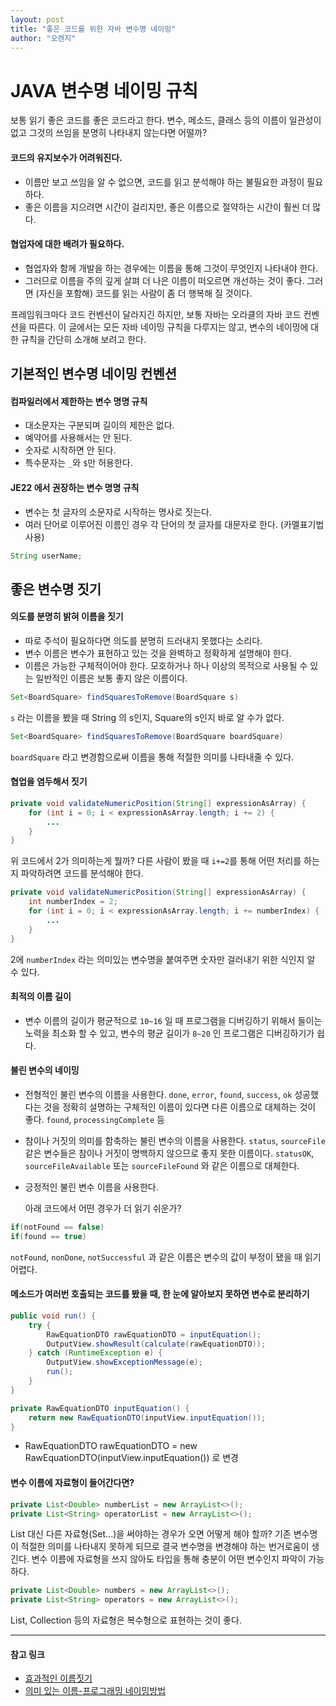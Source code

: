 ```yaml
---
layout: post
title: "좋은 코드를 위한 자바 변수명 네이밍"
author: "오렌지"
---
```

# JAVA 변수명 네이밍 규칙

보통 읽기 좋은 코드를 좋은 코드라고 한다. 
변수, 메소드, 클래스 등의 이름이 일관성이 없고 그것의 쓰임을 분명히 나타내지 않는다면 어떨까?



#### 코드의 유지보수가 어려워진다. 

 + 이름만 보고 쓰임을 알 수 없으면, 코드를 읽고 분석해야 하는 불필요한 과정이 필요하다.
 + 좋은 이름을 지으려면 시간이 걸리지만, 좋은 이름으로 절약하는 시간이 훨씬 더 많다.

#### 협업자에 대한 배려가 필요하다.

 + 협업자와 함께 개발을 하는 경우에는 이름을 통해 그것이 무엇인지 나타내야 한다. 
 + 그러므로 이름을 주의 깊게 살펴 더 나은 이름이 떠오르면 개선하는 것이 좋다. 그러면 (자신을 포함해) 코드를 읽는 사람이 좀 더 행복해 질 것이다.



프레임워크마다 코드 컨벤션이 달라지긴 하지만, 보통 자바는 오라클의 자바 코드 컨벤션을 따른다.
이 글에서는 모든 자바 네이밍 규칙을 다루지는 않고, 변수의 네이밍에 대한 규칙을 간단히 소개해 보려고 한다.





## 기본적인 변수명 네이밍 컨벤션

#### 컴파일러에서 제한하는 변수 명명 규칙

+ 대소문자는 구분되며 길이의 제한은 없다.
+ 예약어를 사용해서는 안 된다.
+ 숫자로 시작하면 안 된다.
+ 특수문자는 `_`와 `$`만 허용한다.




#### JE22 에서 권장하는 변수 명명 규칙

+ 변수는 첫 글자의 소문자로 시작하는 명사로 짓는다.
+ 여러 단어로 이루어진 이름인 경우 각 단어의 첫 글자를 대문자로 한다. (카멜표기법 사용)

```java
String userName;
```





## 좋은 변수명 짓기

#### 의도를 분명히 밝혀 이름을 짓기

+ 따로 주석이 필요하다면 의도를 분명히 드러내지 못했다는 소리다.
+ 변수 이름은 변수가 표현하고 있는 것을 완벽하고 정확하게 설명해야 한다.
+ 이름은 가능한 구체적이어야 한다. 모호하거나 하나 이상의 목적으로 사용될 수 있는 일반적인 이름은 보통 좋지 않은 이름이다.

```java
Set<BoardSquare> findSquaresToRemove(BoardSquare s)
```

`s` 라는 이름을 봤을 때 String 의 s인지, Square의 s인지 바로 알 수가 없다.

```java
Set<BoardSquare> findSquaresToRemove(BoardSquare boardSquare)
```

`boardSquare` 라고 변경함으로써 이름을 통해 적절한 의미를 나타내줄 수 있다.



####  협업을 염두해서 짓기

```java
private void validateNumericPosition(String[] expressionAsArray) {
    for (int i = 0; i < expressionAsArray.length; i += 2) {
    	...
    }
}
```

위 코드에서 2가 의미하는게 뭘까?
다른 사람이 봤을 때 `i+=2`를 통해 어떤 처리를 하는지 파악하려면 코드를 분석해야 한다.

```java
private void validateNumericPosition(String[] expressionAsArray) {
    int numberIndex = 2;
    for (int i = 0; i < expressionAsArray.length; i += numberIndex) {
    	...
    }
}
```

2에 `numberIndex` 라는 의미있는 변수명을 붙여주면 숫자만 걸러내기 위한 식인지 알 수 있다.



#### 최적의 이름 길이

+ 변수 이름의 길이가 평균적으로 `10~16` 일 때 프로그램을 디버깅하기 위해서 들이는 노력을 최소화 할 수 있고, 변수의 평균 길이가 `8~20` 인 프로그램은 디버깅하기가 쉽다.



#### 불린 변수의 네이밍

+ 전형적인 불린 변수의 이름을 사용한다.
  `done`, `error`, `found`, `success`, `ok`
  성공했다는 것을 정확히 설명하는 구체적인 이름이 있다면 다른 이름으로 대체하는 것이 좋다.
  `found`, `processingComplete` 등

+ 참이나 거짓의 의미를 함축하는 불린 변수의 이름을 사용한다.
  `status`, `sourceFile` 같은 변수들은 참이나 거짓이 명백하지 않으므로 좋지 못한 이름이다.
  `statusOK`, `sourceFileAvailable` 또는 `sourceFileFound` 와 같은 이름으로 대체한다.

+ 긍정적인 불린 변수 이름을 사용한다.

  아래 코드에서 어떤 경우가 더 읽기 쉬운가?

```java
if(notFound == false)
if(found == true)
```

   `notFound`, `nonDone`, `notSuccessful` 과 같은 이름은 변수의 값이 부정이 됐을 때 읽기 어렵다. 



#### 메소드가 여러번 호출되는 코드를 봤을 때, 한 눈에 알아보지 못하면 변수로 분리하기

```java
public void run() {
    try {
        RawEquationDTO rawEquationDTO = inputEquation();
        OutputView.showResult(calculate(rawEquationDTO));
    } catch (RuntimeException e) {
        OutputView.showExceptionMessage(e);
        run();
    }
}

private RawEquationDTO inputEquation() {
    return new RawEquationDTO(inputView.inputEquation());
}
```

- RawEquationDTO rawEquationDTO = new RawEquationDTO(inputView.inputEquation()) 로 변경

 

#### 변수 이름에 자료형이 들어간다면?

```java
private List<Double> numberList = new ArrayList<>();
private List<String> operatorList = new ArrayList<>();
```

List 대신 다른 자료형(Set...)을 써야하는 경우가 오면 어떻게 해야 할까?
기존 변수명이 적절한 의미를 나타내지 못하게 되므로 결국 변수명을 변경해야 하는 번거로움이 생긴다.
변수 이름에 자료형을 쓰지 않아도 타입을 통해 충분이 어떤 변수인지 파악이 가능하다.

```java
private List<Double> numbers = new ArrayList<>();
private List<String> operators = new ArrayList<>();
```

List, Collection 등의 자료형은 복수형으로 표현하는 것이 좋다.



------

#### 참고 링크

+ [효과적인 이름짓기](https://remotty.github.io/blog/2014/03/01/hyogwajeogin-ireumjisgi/)
+ [의미 있는 이름-프로그래밍 네이밍방법](https://his2070.tistory.com/6)


